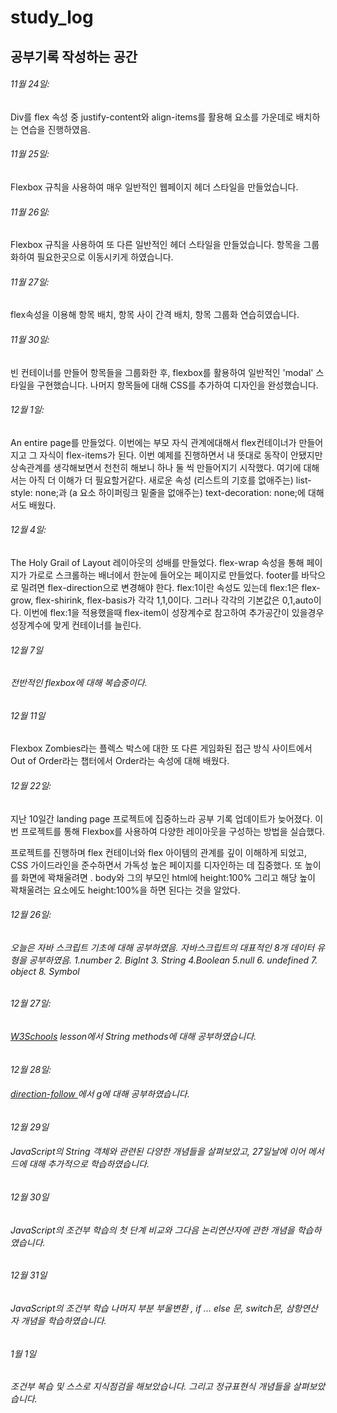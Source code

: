 # study_log

## 공부기록 작성하는 공간

<h6>11월 24일:</h6>
<p>Div를 flex 속성 중 justify-content와 align-items를 활용해
요소를 가운데로 배치하는 연습을 진행하였음.</p>

<h6> 11월 25일:</h6>
<p>Flexbox 규칙을 사용하여 매우 일반적인 웹페이지 헤더 스타일을 만들었습니다.</p>
<h6> 11월 26일:</h6>
<p> Flexbox 규칙을 사용하여 또 다른 일반적인 헤더 스타일을 만들었습니다. 항목을 그룹화하여 필요한곳으로 이동시키게 하였습니다.<p>
<h6> 11월 27일: </h6>
<p> flex속성을 이용해 항목 배치, 항목 사이 간격 배치, 항목 그룹화 연습히였습니다.<p>
<h6> 11월 30일: </h6> <p> 빈 컨테이너를 만들어 항목들을 그룹화한 후, flexbox를 활용하여 일반적인 'modal' 스타일을 구현했습니다. 나머지 항목들에 대해 CSS를 추가하여 디자인을 완성했습니다. </p>
<h6> 12월 1일: </h6> <p> An entire page를 만들었다. 이번에는 부모 자식 관계에대해서 flex컨테이너가 만들어지고 그 자식이 flex-items가 된다. 이번 예제를 진행하면서 내 뜻대로 동작이 안됐지만 상속관계를 생각해보면서 천천히 해보니 하나 둘 씩 만들어지기 시작했다. 여기에 대해서는 아직 더 이해가 더 필요할거같다.
새로운 속성 (리스트의 기호를 없애주는) list-style: none;과  (a 요소 하이퍼링크 밑줄을 없애주는) text-decoration: none;에 대해서도 배웠다.
<h6> 12월 4일: </h6> <p> The Holy Grail of Layout 레이아웃의 성배를 만들었다. flex-wrap 속성을 통해 페이지가 가로로 스크롤하는 배너에서 한눈에 들어오는 페이지로 만들었다. footer를 바닥으로 밀려면 flex-direction으로 변경해야 한다. flex:1이란 속성도 있는데 flex:1은 flex-grow, flex-shirink, flex-basis가 각각 1,1,0이다.
그러나 각각의 기본값은 0,1,auto이다. 이번에 flex:1을 적용했을때 flex-item이 성장계수로 참고하여 추가공간이 있을경우 성장계수에 맞게 컨테이너를 늘린다.
<h6> 12월 7일 <h6> <p> 전반적인 flexbox에 대해 복습중이다.</p>
<h6> 12월 11일</h6> <p> Flexbox Zombies라는 플렉스 박스에 대한 또 다른 게임화된 접근 방식 사이트에서 Out of Order라는 챕터에서 Order라는 속성에 대해 배웠다. </p>
<h6>12월 22일:</h6> <p> 지난 10일간 landing page 프로젝트에 집중하느라 공부 기록 업데이트가 늦어졌다. 이번 프로젝트를 통해 Flexbox를 사용하여 다양한 레이아웃을 구성하는 방법을 실습했다.</p> <p>프로젝트를 진행하며 flex 컨테이너와 flex 아이템의 관계를 깊이 이해하게 되었고, CSS 가이드라인을 준수하면서 가독성 높은 페이지를 디자인하는 데 집중했다. 또 높이를 화면에 꽉채울려면 . body와 그의 부모인 html에 height:100% 그리고 해당 높이 꽉채울려는 요소에도 height:100%을 하면 된다는 것을 알았다.</p>
<h6>12월 26일: <h6> <p> 오늘은 자바 스크립트 기초에 대해 공부하였음. 자바스크립트의 대표적인 8개 데이터 유형을 공부하였음. 1.number 2. BigInt 3. String 4.Boolean 5.null 6. undefined 7. object 8. Symbol</p>
<h6>12월 27일: <h6> <p> <a href = "https://www.w3schools.com/js/js_string_methods.asp"> W3Schools<a> lesson에서 String methods에 대해 공부하였습니다.
<h6>12월 28일: <h6> <p> <a href = "https://replit.com/@OdinProject/direction-follow#follow.js"> direction-follow <a>에서 g에 대해 공부하였습니다.
<h6> 12월 29일 <h6> <p> JavaScript의 String 객체와 관련된 다양한 개념들을 살펴보았고, 27일날에 이어 메서드에 대해 추가적으로 학습하였습니다.<p>
<h6> 12월 30일 <h6> <p> JavaScript의 조건부 학습의 첫 단계 비교와 그다음 논리연산자에 관한 개념을 학습하였습니다.<p>
<h6> 12월 31일 <h6> <p> JavaScript의 조건부 학습 나머지 부분 부울변환 , if ... else 문, switch문, 삼항연산자 개념을 학습하였습니다.<p>
<h6> 1월 1일 <h6> <p> 조건부 복습 및 스스로 지식점검을 해보았습니다. 그리고 정규표현식 개념들을 살펴보았습니다.<p>
